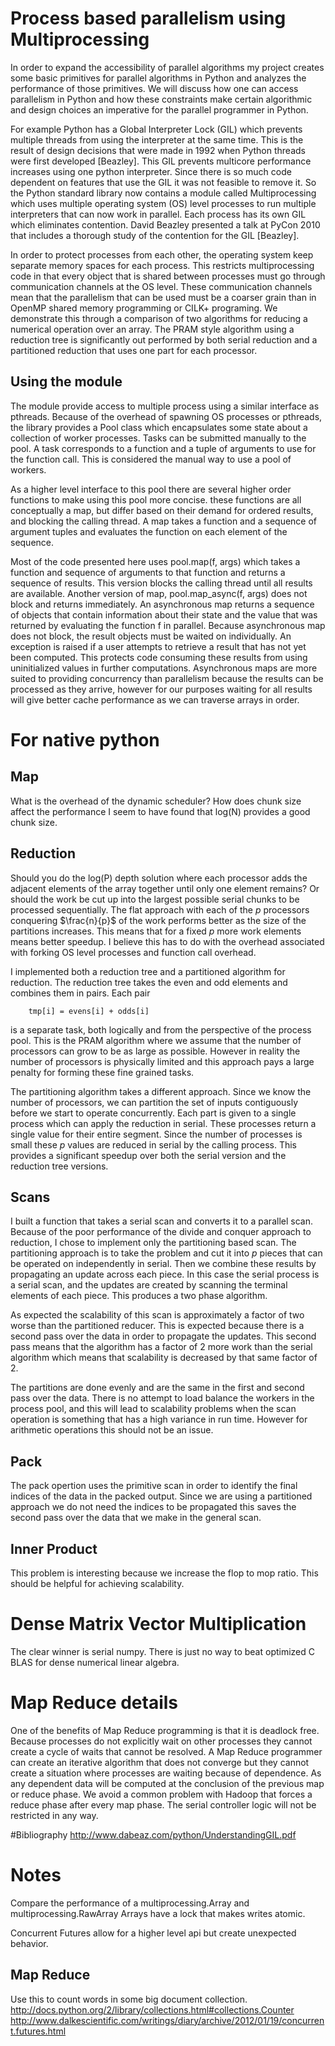 # Process based parallelism using Multiprocessing
In order to expand the accessibility of parallel algorithms
my project creates some basic primitives for parallel algorithms in Python
and analyzes the performance of those primitives.
We will discuss how one can access parallelism in Python and how these constraints 
make certain algorithmic and design choices an imperative for the parallel programmer in Python.

For example Python has a Global Interpreter Lock (GIL) which prevents multiple threads from 
using the interpreter at the same time. This is the result of design decisions that were made in 
1992 when Python threads were first developed [Beazley]. This GIL prevents multicore performance increases
using one python interpreter. Since there is so much code dependent on features that use the GIL 
it was not feasible to remove it. So the Python standard library now contains a module called Multiprocessing
which uses multiple operating system (OS) level processes to run multiple interpreters that can now work in parallel.
Each process has its own GIL which eliminates contention. David Beazley presented a talk at PyCon 2010 that includes 
a thorough study of the contention for the GIL [Beazley].

In order to protect processes from each other, the operating system keep separate memory spaces for each process.
This restricts multiprocessing code in that every object that is shared between processes must go through communication 
channels at the OS level. These communication channels mean that the parallelism that can be used must be a coarser grain 
than in OpenMP shared memory programming or CILK+ programing. We demonstrate this through a comparison of two
algorithms for reducing a numerical operation over an array. The PRAM style algorithm using a reduction tree is 
significantly out performed by both serial reduction and a partitioned reduction that uses one part for each processor. 

## Using the module

The module provide access to multiple process using a similar interface as pthreads.
Because of the overhead of spawning OS processes or pthreads, the library provides a Pool class 
which encapsulates some state about a collection of worker processes. Tasks can be submitted 
manually to the pool. A task corresponds to a function and a tuple of arguments to 
use for the function call. This is considered the manual way to use a pool of workers. 

As a higher level interface to this pool there are several higher order
functions to make using this pool more concise. these functions are all
conceptually a map, but  differ based on their demand for ordered results, and
blocking the calling thread. A map takes a function and a sequence of argument
tuples and evaluates the function on each element of the sequence. 

Most of the code presented here uses pool.map(f, args) which takes a function
and sequence of arguments to that function and returns a sequence of results.
This version blocks the calling thread until all results are available. Another
version of map, pool.map_async(f, args) does not block and returns immediately.
An asynchronous map returns a sequence of objects that contain information
about their state and the value that was returned by evaluating the function
f in parallel. Because asynchronous map does not block, the result objects must
be waited on individually. An exception is raised if a user attempts to
retrieve a result that has not yet been computed. This protects code consuming
these results from using uninitialized values in further computations.
Asynchronous maps are more suited to providing concurrency than parallelism
because the results can be processed as they arrive, however for our purposes
waiting for all results will give better cache performance as we can traverse
arrays in order. 


# For native python

## Map

What is the overhead of the dynamic scheduler?
How does chunk size affect the performance
I seem to have found that log(N) provides a good chunk size.

## Reduction 

Should you do the log(P) depth solution where each processor adds the adjacent
elements of the array together until only one element remains? Or should the
work be cut up into the largest possible serial chunks to be processed
sequentially. The flat approach with each of the $p$ processors conquering
$\frac{n}{p}$ of the work performs better as the size of the partitions increases. This
means that for a fixed $p$ more work elements means better speedup. I believe
this has to do with the overhead associated with forking OS level processes and
function call overhead.

I implemented both a reduction tree and a partitioned algorithm for reduction.
The reduction tree takes the even and odd elements and combines them in pairs.
Each pair 

~~~~
    tmp[i] = evens[i] + odds[i]
~~~~

is a separate task, both logically and
from the perspective of the process pool. This is the PRAM algorithm where we
assume that the number of processors can grow to be as large as possible. 
However in reality the number of processors is physically limited and this approach
pays a large penalty for forming these fine grained tasks.

The partitioning algorithm takes a different approach. Since we know the number of processors,
we can partition the set of inputs contiguously before we start to operate concurrently. 
Each part is given to a single process which can apply the reduction in serial.
These processes return a single value for their entire segment. Since the 
number of processes is small these $p$ values are reduced in serial by the calling process.
This provides a significant speedup over both the serial version and the reduction 
tree versions.


## Scans

I built a function that takes a serial scan and converts it to a parallel scan. 
Because of the poor performance of the divide and conquer approach to reduction,
I chose to implement only the partitioning based scan. The partitioning approach 
is to take the problem and cut it into $p$ pieces that can be operated on independently
in serial. Then we combine these results by propagating an update across each piece.
In this case the serial process is a serial scan, and the updates are created by scanning the
terminal elements of each piece. This produces a two phase algorithm.

As expected the scalability of this scan is approximately a factor of two worse than 
the partitioned reducer. This is expected because there is a second pass over the data in 
order to propagate the updates. This second pass means that the algorithm has a factor of 2 
more work than the serial algorithm which means that scalability is decreased by that same factor of 2.

The partitions are done evenly and are the same in the first and second pass over the data.
There is no attempt to load balance the workers in the process pool, and this will lead to scalability 
problems when the scan operation is something that has a high variance in run time. However for 
arithmetic operations this should not be an issue.

## Pack
The pack opertion uses the primitive scan in order to identify the final indices of the data in the 
packed output. Since we are using a partitioned approach we do not need the indices to be propagated
this saves the second pass over the data that we make in the general scan. 

## Inner Product
This problem is interesting because we increase the flop to mop ratio. This should be helpful for 
achieving scalability. 
# Dense Matrix Vector Multiplication

The clear winner is serial numpy. There is just no way to beat optimized C BLAS
for dense numerical linear algebra.

# Map Reduce details
One of the benefits of Map Reduce programming is that it is deadlock free.
Because processes do not explicitly wait on other processes they cannot create a cycle of waits that
cannot be resolved.
A Map Reduce programmer can create an iterative algorithm that does
not converge but they cannot create a situation where processes are waiting because of dependence. 
As any dependent data will be computed at the conclusion of the previous map or reduce phase.
We avoid a common problem with Hadoop that forces a reduce phase after every map phase. 
The serial controller logic will not be restricted in any way.

#Bibliography
http://www.dabeaz.com/python/UnderstandingGIL.pdf

# Notes

Compare the performance of a multiprocessing.Array and multiprocessing.RawArray
Arrays have a lock that makes writes atomic.

Concurrent Futures allow for a higher level api but create unexpected behavior.

## Map Reduce

Use this to count words in some big document collection.
http://docs.python.org/2/library/collections.html#collections.Counter
http://www.dalkescientific.com/writings/diary/archive/2012/01/19/concurrent.futures.html
